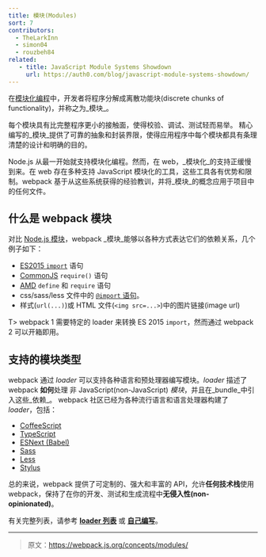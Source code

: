 ```yaml
---
title: 模块(Modules)
sort: 7
contributors:
  - TheLarkInn
  - simon04
  - rouzbeh84
related:
   - title: JavaScript Module Systems Showdown
     url: https://auth0.com/blog/javascript-module-systems-showdown/
---
```


在[模块化编程](https://en.wikipedia.org/wiki/Modular_programming)中，开发者将程序分解成离散功能块(discrete chunks of functionality)，并称之为_模块_。

每个模块具有比完整程序更小的接触面，使得校验、调试、测试轻而易举。
精心编写的_模块_提供了可靠的抽象和封装界限，使得应用程序中每个模块都具有条理清楚的设计和明确的目的。

Node.js 从最一开始就支持模块化编程。然而，在 web，_模块化_的支持正缓慢到来。在 web 存在多种支持 JavaScript 模块化的工具，这些工具各有优势和限制。webpack 基于从这些系统获得的经验教训，并将_模块_的概念应用于项目中的任何文件。

## 什么是 webpack 模块

对比 [Node.js 模块](https://nodejs.org/api/modules.html)，webpack _模块_能够以各种方式表达它们的依赖关系，几个例子如下：

* [ES2015 `import`](https://developer.mozilla.org/en-US/docs/Web/JavaScript/Reference/Statements/import) 语句
* [CommonJS](http://www.commonjs.org/specs/modules/1.0/) `require()` 语句
* [AMD](https://github.com/amdjs/amdjs-api/blob/master/AMD.md) `define` 和 `require` 语句
* css/sass/less 文件中的 [`@import` 语句](https://developer.mozilla.org/en-US/docs/Web/CSS/@import)。
* 样式(`url(...)`)或 HTML 文件(`<img src=...>`)中的图片链接(image url)

T> webpack 1 需要特定的 loader 来转换 ES 2015 `import`，然而通过 webpack 2 可以开箱即用。

## 支持的模块类型

webpack 通过 _loader_ 可以支持各种语言和预处理器编写模块。_loader_ 描述了 webpack **如何**处理 非 JavaScript(non-JavaScript) _模块_，并且在_bundle_中引入这些_依赖_。
webpack 社区已经为各种流行语言和语言处理器构建了 _loader_，包括：

* [CoffeeScript](http://coffeescript.org)
* [TypeScript](https://www.typescriptlang.org)
* [ESNext (Babel)](https://babeljs.io)
* [Sass](http://sass-lang.com)
* [Less](http://lesscss.org)
* [Stylus](http://stylus-lang.com)

总的来说，webpack 提供了可定制的、强大和丰富的 API，允许**任何技术栈**使用 webpack，保持了在你的开发、测试和生成流程中**无侵入性(non-opinionated)**。

有关完整列表，请参考 [**loader 列表**](/loaders) 或 [**自己编写**](/api/loaders)。

***

> 原文：https://webpack.js.org/concepts/modules/

